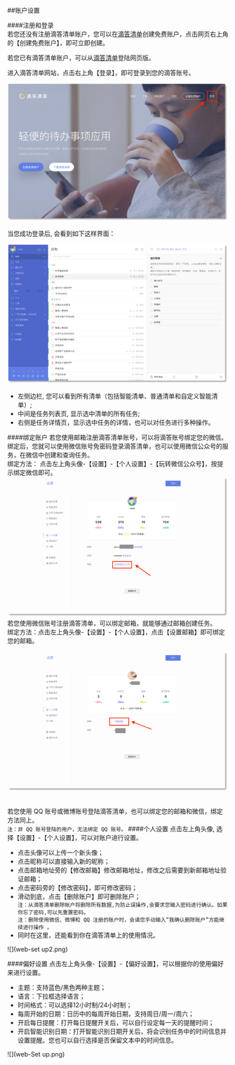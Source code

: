 ##账户设置

####注册和登录
<br >若您还没有注册滴答清单账户，您可以在[滴答清单](https://dida365.com)创建免费账户，点击网页右上角的【创建免费账户】，即可立即创建。

若您已有滴答清单账户，可以从[滴答清单](https://dida365.com)登陆网页版。

进入滴答清单网站，点击右上角【登录】，即可登录到您的滴答账号。

![](web-sign-on.png)

当您成功登录后, 会看到如下这样界面：

![](web-web.png)

* 左侧边栏, 您可以看到所有清单（包括智能清单、普通清单和自定义智能清单）; 
* 中间是任务列表页, 显示选中清单的所有任务; 
* 右侧是任务详情页，显示选中任务的详情，也可以对任务进行多种操作。

####绑定账户
若您使用邮箱注册滴答清单账号，可以将滴答账号绑定您的微信。
<br >绑定后，您就可以使用微信账号免密码登录滴答清单，也可以使用微信公众号的服务，在微信中创建和查询任务。
<br >绑定方法：
点击左上角头像-【设置】-【个人设置】-【玩转微信公众号】，按提示绑定微信即可。
![](web-weixin.png)
<br >若您使用微信账号注册滴答清单，可以绑定邮箱，就能够通过邮箱创建任务。
<br >绑定方法：点击左上角头像-【设置】-【个人设置】，点击【设置邮箱】即可绑定您的邮箱。

![](web-mail.png)

<br >若您使用 QQ 账号或微博账号登陆滴答清单，也可以绑定您的邮箱和微信，绑定方法同上。
<br >`注：非 QQ 账号登陆的用户，无法绑定 QQ 账号。`
####个人设置
点击左上角头像, 选择【设置】-【个人设置】，可以对账户进行设置。
* 点击头像可以上传一个新头像；
* 点击昵称可以直接输入新的昵称；
* 点击邮箱地址旁的【修改邮箱】修改邮箱地址，修改之后需要到新邮箱地址验证邮箱；
* 点击密码旁的【修改密码】，即可修改密码；
* 滑动到底，点击【删除账户】即可删除账户；
<br >`注：从滴答清单删除帐户将删除所有数据,为防止误操作,会要求您输入密码进行确认。如果你忘了密码,可以先重置密码。`
<br >`注：删除使用微信、微博和 QQ 注册的账户时，会请您手动输入“我确认删除账户”方能继续进行操作 。`
* 同时在这里，还能看到你在滴答清单上的使用情况。

![](web-set up2.png)

####偏好设置
点击左上角头像-【设置】-【偏好设置】，可以根据你的使用偏好来进行设置。
* 主题：支持蓝色/黑色两种主题；
* 语言：下拉框选择语言；
* 时间格式：可以选择12小时制/24小时制；
* 每周开始的日期：日历中的每周开始日期，支持周日/周一/周六；
* 开启每日提醒：打开每日提醒开关后，可以自行设定每一天的提醒时间；
* 开启智能识别日期：打开智能识别日期开关后，将会识别任务中的时间信息并设置提醒。您也可以自行选择是否保留文本中的时间信息。

![](web-Set up.png)
